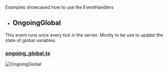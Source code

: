 Examples showcased how to use the EventHandlers

- ## OngoingGlobal

This event runs once every tick in the server.
Mostly to be use to update the state of global variables.

### [ongoing_global.ts](./OngoingGlobal/ongoing_global.ts)

![OngoingGlobal](./static/onGoingGlobal.gif)